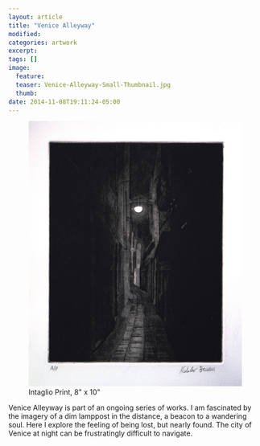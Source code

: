 ```yaml
---
layout: article
title: "Venice Alleyway"
modified:
categories: artwork
excerpt:
tags: []
image:
  feature:
  teaser: Venice-Alleyway-Small-Thumbnail.jpg
  thumb:
date: 2014-11-08T19:11:24-05:00
---
```


<figure>
  <a href="/images/Venice-Alleyway.jpg"><img src="/images/Venice-Alleyway-Thumbnail.jpg" /></a>
  <figcaption> Intaglio Print, 8" x 10" </figcaption>
</figure>

Venice Alleyway is part of an ongoing series of works. I am fascinated by the imagery of a dim lamppost in the distance, a beacon to a wandering soul. Here I explore the feeling of being lost, but nearly found. The city of Venice at night can be frustratingly difficult to navigate.
